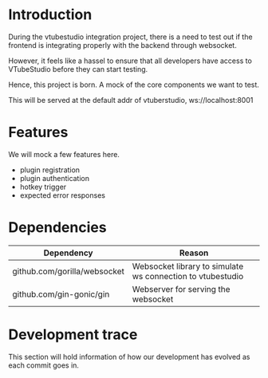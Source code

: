 # Introduction
During the vtubestudio integration project, there is a need to test out if the frontend is integrating properly with the backend through websocket.

However, it feels like a hassel to ensure that all developers have access to VTubeStudio before they can start testing.

Hence, this project is born. A mock of the core components we want to test.

This will be served at the default addr of vtuberstudio, ws://localhost:8001

# Features
We will mock a few features here.
- plugin registration
- plugin authentication
- hotkey trigger
- expected error responses

# Dependencies
|Dependency|Reason|
|-|-|
|github.com/gorilla/websocket|Websocket library to simulate ws connection to vtubestudio|
|github.com/gin-gonic/gin|Webserver for serving the websocket|

# Development trace
This section will hold information of how our development has evolved as each commit goes in.

## 